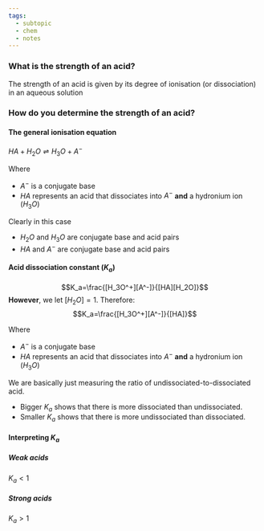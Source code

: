 ```yaml
---
tags:
  - subtopic
  - chem
  - notes
---
```

### What is the strength of an acid?
The strength of an acid is given by its degree of ionisation (or dissociation) in an aqueous solution

### How do you determine the strength of an acid?
#### The general ionisation equation
$HA + H_2O \rightleftharpoons H_3O + A^-$ 

Where
- $A^-$ is a conjugate base
- $HA$ represents an acid that dissociates into $A^-$  **and** a hydronium ion ($H_3O$)

Clearly in this case
- $H_2O$ and $H_3O$ are conjugate base and acid pairs
- $HA$ and $A^-$ are conjugate base and acid pairs
#### Acid dissociation constant ($K_a$)
$$K_a=\frac{[H_3O^+][A^-]}{[HA][H_2O]}$$
**However**, we let $[H_2O]=1$. 
Therefore:
$$K_a=\frac{[H_3O^+][A^-]}{[HA]}$$

Where
- $A^-$ is a conjugate base
- $HA$ represents an acid that dissociates into $A^-$  **and** a hydronium ion ($H_3O$)


We are basically just measuring the ratio of undissociated-to-dissociated acid. 
- Bigger $K_a$ shows that there is more dissociated than undissociated.
- Smaller $K_a$ shows that there is more undissociated than dissociated. 
#### Interpreting $K_a$ 
##### Weak acids
$K_a<1$
##### Strong acids
$K_a>1$